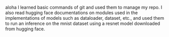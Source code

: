 aloha
I learned basic commands of git and used them to manage my repo. I also read hugging face documentations on modules used in the implementations of models such as dataloader, dataset, etc., and used them to run an inference on the mnist dataset using a resnet model downloaded from hugging face.
